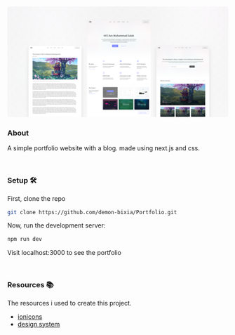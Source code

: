 <img src='public/images/thumbnail.png' style='border-radius:5px;' />

<br/>

### About

A simple portfolio website with a blog. made using next.js and css.

<br/>

### Setup 🛠️

First, clone the repo

```bash
git clone https://github.com/demon-bixia/Portfolio.git
```

Now, run the development server:

```bash
npm run dev
```

Visit localhost:3000 to see the portfolio

<br/>

### Resources 📚

The resources i used to create this project.

<ul>
  <li><a href="http://ionicons.io/">ionicons</a></li>
  <li><a href="https://www.figma.com/file/Q4H3VR29az91gSe05cfwUD/Portfolio?type=design&node-id=0-1&mode=design&t=1PGgKpzACp8RMsde-0">design system</a></li>
</ul>
